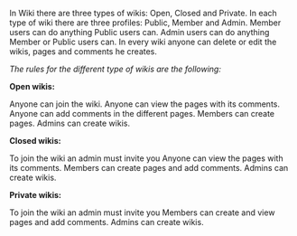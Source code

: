 In Wiki there are three types of wikis: Open, Closed and Private.
In each type of wiki there are three profiles: Public, Member and Admin.
Member users can do anything Public users can.
Admin users can do anything Member or Public users can.
In every wiki anyone can delete or edit the wikis, pages and comments he creates.

_The rules for the different type of wikis are the following:_

**Open wikis:**

Anyone can join the wiki.
Anyone can view the pages with its comments.
Anyone can add comments in the different pages.
Members can create pages.
Admins can create wikis.

**Closed wikis:**

To join the wiki an admin must invite you
Anyone can view the pages with its comments.
Members can create pages and add comments.
Admins can create wikis.

**Private wikis:**

To join the wiki an admin must invite you
Members can create and view pages and add comments.
Admins can create wikis.